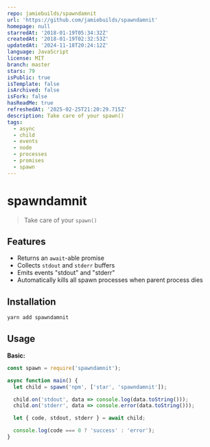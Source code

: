 ```yaml
---
repo: jamiebuilds/spawndamnit
url: 'https://github.com/jamiebuilds/spawndamnit'
homepage: null
starredAt: '2018-01-19T05:34:32Z'
createdAt: '2018-01-19T02:32:53Z'
updatedAt: '2024-11-18T20:24:12Z'
language: JavaScript
license: MIT
branch: master
stars: 79
isPublic: true
isTemplate: false
isArchived: false
isFork: false
hasReadMe: true
refreshedAt: '2025-02-25T21:20:29.715Z'
description: Take care of your spawn()
tags:
  - async
  - child
  - events
  - node
  - processes
  - promises
  - spawn
---
```


# spawndamnit

> Take care of your `spawn()`

## Features

- Returns an `await`-able promise
- Collects `stdout` and `stderr` buffers
- Emits events "stdout" and "stderr"
- Automatically kills all spawn processes when parent process dies

## Installation

```sh
yarn add spawndamnit
```

## Usage

**Basic:**

```js
const spawn = require('spawndamnit');

async function main() {
  let child = spawn('npm', ['star', 'spawndamnit']);

  child.on('stdout', data => console.log(data.toString()));
  child.on('stderr', data => console.error(data.toString()));

  let { code, stdout, stderr } = await child;

  console.log(code === 0 ? 'success' : 'error');
}
```
